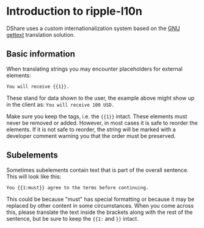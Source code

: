 # Introduction to ripple-l10n

DShare uses a custom internationalization system based on the
[GNU gettext](http://en.wikipedia.org/wiki/Gettext) translation solution.

## Basic information

When translating strings you may encounter placeholders for external elements:

```
You will receive {{1}}.
```

These stand for data shown to the user, the example above might show up in the
client as: `You will receive 100 USD.`

Make sure you keep the tags, i.e. the `{{1}}` intact. These elements must never
be removed or added. However, in most cases it is safe to reorder the elements.
If it is not safe to reorder, the string will be marked with a developer comment
warning you that the order must be preserved.

## Subelements

Sometimes subelements contain text that is part of the overall sentence. This
will look like this:

```
You {{1:must}} agree to the terms before continuing.
```

This could be because "must" has special formatting or because it may be
replaced by other content in some circumstances. When you come across this,
please translate the text inside the brackets along with the rest of the
sentence, but be sure to keep the `{{1:` and `}}` intact.
